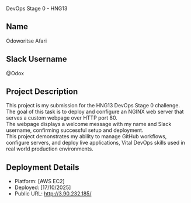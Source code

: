 DevOps Stage 0 - HNG13

## Name
Odoworitse Afari

## Slack Username
@Odox

## Project Description
This project is my submission for the HNG13 DevOps Stage 0 challenge.  
The goal of this task is to deploy and configure an NGINX web server that serves a custom webpage over HTTP port 80.  
The webpage displays a welcome message with my name and Slack username, confirming successful setup and deployment.  
This project demonstrates my ability to manage GitHub workflows, configure servers, and deploy live applications, Vital DevOps skills used in real world production environments.

## Deployment Details
- Platform: [AWS EC2]
- Deployed: [17/10/2025]
- Public URL: http://3.90.232.185/
